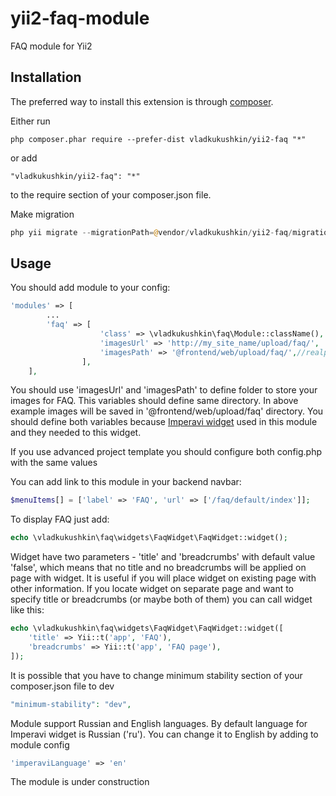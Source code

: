 # yii2-faq-module
FAQ module for Yii2

## Installation

The preferred way to install this extension is through [composer](http://getcomposer.org/download/).

Either run

```
php composer.phar require --prefer-dist vladkukushkin/yii2-faq "*"
```

or add

```
"vladkukushkin/yii2-faq": "*"
```

to the require section of your composer.json file.

Make migration
```php
php yii migrate --migrationPath=@vendor/vladkukushkin/yii2-faq/migrations/
```

## Usage

You should add module to your config:

```php
'modules' => [
        ...
        'faq' => [
                    'class' => \vladkukushkin\faq\Module::className(),
                    'imagesUrl' => 'http://my_site_name/upload/faq/',
                    'imagesPath' => '@frontend/web/upload/faq/',//realpath(__DIR__.'/../../frontend/web/upload/faq/')
                ],
    ],
```
You should use 'imagesUrl' and 'imagesPath' to define folder to store your images for FAQ.
This variables should define same directory.
In above example images will be saved in '@frontend/web/upload/faq' directory.
You should define both variables because [Imperavi widget](https://github.com/vova07/yii2-imperavi-widget)
used in this module and they needed to this widget.

If you use advanced project template you should configure both config.php
with the same values

You can add link to this module in your backend navbar:
```php
$menuItems[] = ['label' => 'FAQ', 'url' => ['/faq/default/index']];
```
 
To display FAQ just add:
```php
echo \vladkukushkin\faq\widgets\FaqWidget\FaqWidget::widget();
```
Widget have two parameters - 'title' and 'breadcrumbs' with default value 'false',
which means that no title and no breadcrumbs will be applied on page with widget.
It is useful if you will place widget on existing page with other information.
If you locate widget on separate page and want to specify title or breadcrumbs
(or maybe both of them) you can call widget like this:
```php
echo \vladkukushkin\faq\widgets\FaqWidget\FaqWidget::widget([
    'title' => Yii::t('app', 'FAQ'),
    'breadcrumbs' => Yii::t('app', 'FAQ page'),
]);
```

It is possible that you have to change minimum stability section of your 
composer.json file to dev
```php
"minimum-stability": "dev",
```

Module support Russian and English languages.
By default language for Imperavi widget is Russian ('ru').
You can change it to English by adding to module config
```php
'imperaviLanguage' => 'en'
```

The module is under construction